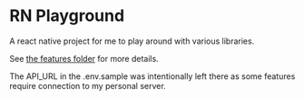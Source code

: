 # RN Playground

A react native project for me to play around with various libraries.

See [the features folder](https://github.com/Moistbobo/rn-playground/tree/develop/src/features) for more details.

The API_URL in the .env.sample was intentionally left there as some features require connection to my personal server.
